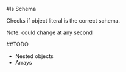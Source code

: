 #Is Schema

Checks if object literal is the correct schema.

Note: could change at any second


##TODO
- Nested objects
- Arrays
